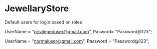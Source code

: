 # JewellaryStore

Default users for login based on roles

UserName = "privilegeduser@gmail.com",
Pasword=  "Password@123";

UserName = "normaluser@gmail.com",
Password = "Password@123";
